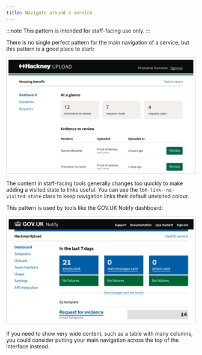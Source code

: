 ```yaml
---
title: Navigate around a service
---
```


:::note
This pattern is intended for staff-facing use only.
:::

There is no single perfect pattern for the main navigation of a service, but this pattern is a good place to start:

![Navigation example](/img/navigation.png)

The content in staff-facing tools generally changes too quickly to make adding a visited state to links useful. You can use the `lbh-link--no-visited-state` class to keep navigation links their default unvisited colour.

This pattern is used by tools like the GOV.UK Notify dashboard:

![GOV.UK Notify navigation](/img/navigation-notify.png)

If you need to show very wide content, such as a table with many columns, you could consider putting your main navigation across the top of the interface instead.
